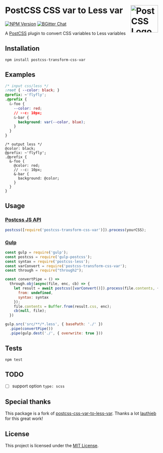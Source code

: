 # PostCSS CSS var to Less var [<img src="https://postcss.github.io/postcss/logo.svg" alt="PostCSS Logo" width="90" height="90" align="right">](https://github.com/postcss/postcss)
[![NPM Version](https://img.shields.io/npm/v/postcss-transform-css-var.svg)](https://www.npmjs.com/package/postcss-transform-css-var)
[![BGitter Chat](https://img.shields.io/badge/chat-gitter-blue.svg)](https://gitter.im/postcss/postcss)

A [PostCSS](https://github.com/postcss/postcss) plugin to convert CSS variables to Less variables

## Installation
```
npm install postcss-transform-css-var
```

## Examples
```css
/* input css/less */
:root { --color: black; }
@prefix: ~'flyfly';
.@prefix {
  &-foo {
    --color: red;
    // --c: 10px;
    &-bar {
      background: var(--color, blue);
    }
  }
}
```
```less
/* output less */
@color: black;
@prefix: ~'flyfly';
.@prefix {
  &-foo {
    @color: red;
    // --c: 10px;
    &-bar {
      background: @color;
    }
  }
}
```

## Usage

### [Postcss JS API](https://github.com/postcss/postcss#js-api)
```js
postcss([require('postcss-transform-css-var')]).process(yourCSS);
```

### [Gulp](https://github.com/gulpjs/gulp)
```js
const gulp = require('gulp');
const postcss = require('gulp-postcss');
const syntax = require('postcss-less');
const varConvert = require('postcss-transform-css-var');
const through = require("through2");

const convertPipe = () =>
  through.obj(async(file, enc, cb) => {
    let result = await postcss([varConvert()]).process(file.contents, {
      from: undefined,
      syntax: syntax
    });
    file.contents = Buffer.from(result.css, enc);
    cb(null, file);
  })

gulp.src('src/**/*.less', { basePath: './' })
  .pipe(convertPipe())
  .pipe(gulp.dest('./', { overwrite: true }))
```

## Tests
```
npm test
```

## TODO
- [ ] support option `type: scss`

## Special thanks
This package is a fork of [postcss-css-var-to-less-var](https://github.com/lauthieb/postcss-css-var-to-less-var). Thanks a lot [lauthieb](https://github.com/lauthieb) for this great work!

## License
This project is licensed under the [MIT License](./LICENSE).
